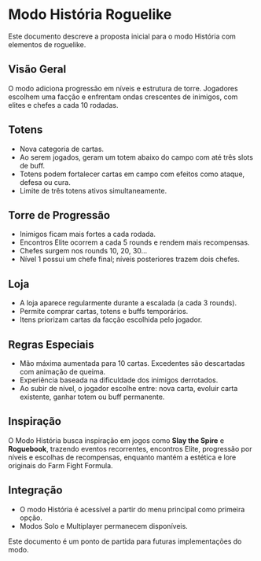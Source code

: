 # Modo História Roguelike

Este documento descreve a proposta inicial para o modo História com elementos de roguelike.

## Visão Geral

O modo adiciona progressão em níveis e estrutura de torre. Jogadores escolhem uma facção e enfrentam ondas crescentes de inimigos, com elites e chefes a cada 10 rodadas.

## Totens
- Nova categoria de cartas.
- Ao serem jogados, geram um totem abaixo do campo com até três slots de buff.
- Totens podem fortalecer cartas em campo com efeitos como ataque, defesa ou cura.
- Limite de três totens ativos simultaneamente.

## Torre de Progressão
- Inimigos ficam mais fortes a cada rodada.
- Encontros Elite ocorrem a cada 5 rounds e rendem mais recompensas.
- Chefes surgem nos rounds 10, 20, 30...
- Nível 1 possui um chefe final; níveis posteriores trazem dois chefes.

## Loja
- A loja aparece regularmente durante a escalada (a cada 3 rounds).
- Permite comprar cartas, totens e buffs temporários.
- Itens priorizam cartas da facção escolhida pelo jogador.

## Regras Especiais
- Mão máxima aumentada para 10 cartas. Excedentes são descartadas com animação de queima.
- Experiência baseada na dificuldade dos inimigos derrotados.
- Ao subir de nível, o jogador escolhe entre: nova carta, evoluir carta existente, ganhar totem ou buff permanente.

## Inspiração
O Modo História busca inspiração em jogos como **Slay the Spire** e **Roguebook**, trazendo eventos recorrentes, encontros Elite, progressão por níveis e escolhas de recompensas, enquanto mantém a estética e lore originais do Farm Fight Formula.

## Integração
- O modo História é acessível a partir do menu principal como primeira opção.
- Modos Solo e Multiplayer permanecem disponíveis.

Este documento é um ponto de partida para futuras implementações do modo.
